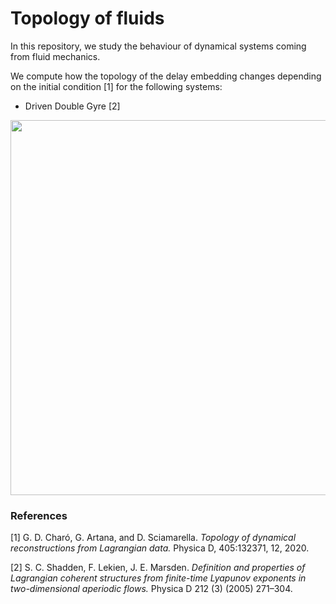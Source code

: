 # Topology of fluids

In this repository, we study the behaviour of dynamical systems coming from fluid mechanics.

We compute how the topology of the delay embedding changes depending on the initial condition [1] for the following systems:
* Driven Double Gyre [2]
<img src="figures/animation_double_gyre.gif" width="600" height="auto" class="center"/>


### References

[1] G. D. Charó, G. Artana, and D. Sciamarella. _Topology of dynamical reconstructions from Lagrangian data._ Physica D, 405:132371, 12, 2020.

[2] S. C. Shadden, F. Lekien, J. E. Marsden. _Definition and properties of Lagrangian coherent structures from finite-time Lyapunov exponents in two-dimensional aperiodic flows._ Physica D 212 (3) (2005) 271–304.

